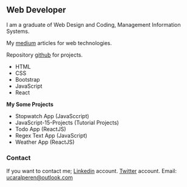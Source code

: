 ## Web Developer

I am a graduate of Web Design and Coding, Management Information Systems.

My [medium](https://medium.com/@ucaralperen) articles for web technologies.

Repository [github](https://github.com/Alperen-ucar) for projects.

- HTML
- CSS
- Bootstrap
- JavaScript
- React


**My Some Projects**
- Stopwatch App (JavaSccript)
- JavaScript-15-Projects (Tutorial Projects)
- Todo App (ReactJS)
- Regex Text App (JavaScript)
- Weather App (ReactJS)

### Contact

If you want to contact me;
[Linkedin](https://www.linkedin.com/in/alperenu%C3%A7ar) account.
[Twitter](https://twitter.com/Ucardev) account.
Email: ucaralperen@outlook.com

